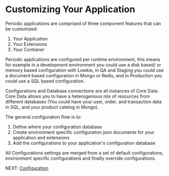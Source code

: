 # Customizing Your Application 

Periodic applications are comprised of three component features that can be customized:

1. Your Application
2. Your Extensions
3. Your Contianer

Periodic applications are configured per runtime environment, this means for example in a development environment you could use a disk based/ or memory based configuration with Lowkie, in QA and Staging you could use a document based configuration in Mongo or Redis, and in Production you could use a SQL based configuration.

Configurations and Database connections are all instances of Core Data. Core Data allows you to have a heterogenious mix of resources from different databases (You could have your user, order, and transaction data in SQL, and your product catelog in Mongo).

The general configuration flow is to:
1. Define where your configuration database
2. Create environment specific configuration json documents for your application and extensions
3. Add the configurations to your application's configuration database

All Configurations settings are merged from a set of default configurations, environment specific configurations and finally override configurations.

NEXT: [ Configuration ](https://github.com/typesettin/periodicjs/blob/master/doc/configuration/01-overview.md) 